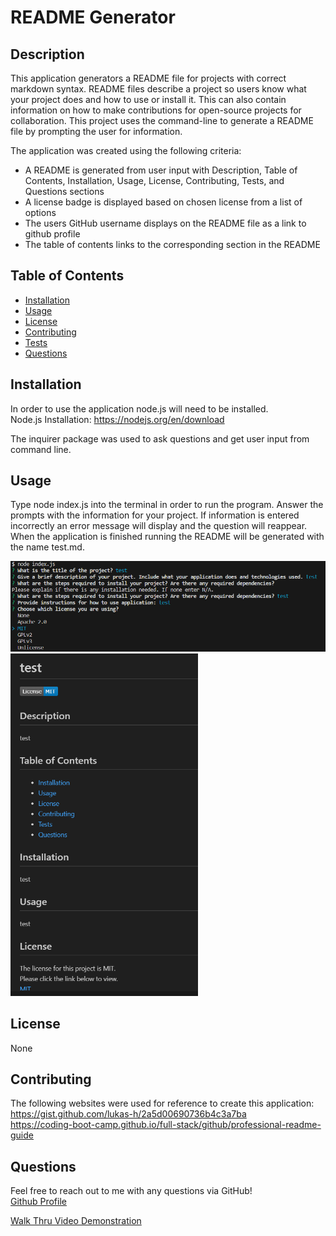 # README Generator
  
  ## Description
  This application generators a README file for projects with correct markdown syntax. README files describe a project so users know what your project does and how to use or install it. This can also contain information on how to make contributions for open-source projects for collaboration. 
  This project uses the command-line to generate a README file by prompting the user for information.

  The application was created using the following criteria:
  - A README is generated from user input with Description, Table of Contents, Installation, Usage, License, Contributing, Tests, and Questions sections
  - A license badge is displayed based on chosen license from a list of options
  - The users GitHub username displays on the README file as a link to github profile
  - The table of contents links to the corresponding section in the README

  ## Table of Contents
- [Installation](#installation)
- [Usage](#usage)
- [License](#license)
- [Contributing](#contributing)
- [Tests](#tests)
- [Questions](#questions)
 
## Installation
In order to use the application node.js will need to be installed. <br />
Node.js Installation: https://nodejs.org/en/download 

The inquirer package was used to ask questions and get user input from command line. 

## Usage
Type node index.js into the terminal in order to run the program. Answer the prompts with the information for your project. If information is entered incorrectly an error message will display and the question will reappear. When the application is finished running the README will be generated with the name test.md.

<img src="./utils/images/terminal.png" width='800' height='auto'><br>
<img src="./utils/images/top-REAME.png" width='300' height='auto'><br>

## License 
None

## Contributing
The following websites were used for reference to create this application:<br />
https://gist.github.com/lukas-h/2a5d00690736b4c3a7ba<br />
https://coding-boot-camp.github.io/full-stack/github/professional-readme-guide

## Questions
Feel free to reach out to me with any questions via GitHub!<br />
[Github Profile](https://github.com/l-lavelle)

[Walk Thru Video Demonstration](https://drive.google.com/file/d/1R8MK2Uon8BCJZpiQjboLs3QjBi8c36FS/view)
